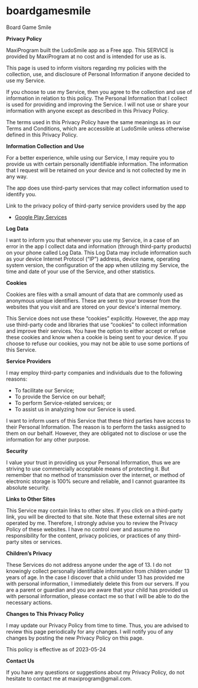# boardgamesmile
Board Game Smile

<strong>Privacy Policy</strong> <p>
MaxiProgram built the LudoSmile app as
a Free app. This SERVICE is provided by
MaxiProgram at no cost and is intended for use as
is.
</p> <p>
This page is used to inform visitors regarding my
policies with the collection, use, and disclosure of Personal
Information if anyone decided to use my Service.
</p> <p>
If you choose to use my Service, then you agree to
the collection and use of information in relation to this
policy. The Personal Information that I collect is
used for providing and improving the Service. I will not use or share your information with
anyone except as described in this Privacy Policy.
</p> <p>
The terms used in this Privacy Policy have the same meanings
as in our Terms and Conditions, which are accessible at
LudoSmile unless otherwise defined in this Privacy Policy.
</p> <p><strong>Information Collection and Use</strong></p> <p>
For a better experience, while using our Service, I
may require you to provide us with certain personally
identifiable information. The information that
I request will be retained on your device and is not collected by me in any way.
</p> <div><p>
The app does use third-party services that may collect
information used to identify you.
</p> <p>
Link to the privacy policy of third-party service providers used
by the app
</p> <ul><li><a href="https://www.google.com/policies/privacy/" target="_blank" rel="noopener noreferrer">Google Play Services</a></li><!----><!----><!----><!----><!----><!----><!----><!----><!----><!----><!----><!----><!----><!----><!----><!----><!----><!----><!----><!----><!----><!----><!----><!----><!----><!----><!----></ul></div> <p><strong>Log Data</strong></p> <p>
I want to inform you that whenever you
use my Service, in a case of an error in the app
I collect data and information (through third-party
products) on your phone called Log Data. This Log Data may
include information such as your device Internet Protocol
(“IP”) address, device name, operating system version, the
configuration of the app when utilizing my Service,
the time and date of your use of the Service, and other
statistics.
</p> <p><strong>Cookies</strong></p> <p>
Cookies are files with a small amount of data that are
commonly used as anonymous unique identifiers. These are sent
to your browser from the websites that you visit and are
stored on your device's internal memory.
</p> <p>
This Service does not use these “cookies” explicitly. However,
the app may use third-party code and libraries that use
“cookies” to collect information and improve their services.
You have the option to either accept or refuse these cookies
and know when a cookie is being sent to your device. If you
choose to refuse our cookies, you may not be able to use some
portions of this Service.
</p> <p><strong>Service Providers</strong></p> <p>
I may employ third-party companies and
individuals due to the following reasons:
</p> <ul><li>To facilitate our Service;</li> <li>To provide the Service on our behalf;</li> <li>To perform Service-related services; or</li> <li>To assist us in analyzing how our Service is used.</li></ul> <p>
I want to inform users of this Service
that these third parties have access to their Personal
Information. The reason is to perform the tasks assigned to
them on our behalf. However, they are obligated not to
disclose or use the information for any other purpose.
</p> <p><strong>Security</strong></p> <p>
I value your trust in providing us your
Personal Information, thus we are striving to use commercially
acceptable means of protecting it. But remember that no method
of transmission over the internet, or method of electronic
storage is 100% secure and reliable, and I cannot
guarantee its absolute security.
</p> <p><strong>Links to Other Sites</strong></p> <p>
This Service may contain links to other sites. If you click on
a third-party link, you will be directed to that site. Note
that these external sites are not operated by me.
Therefore, I strongly advise you to review the
Privacy Policy of these websites. I have
no control over and assume no responsibility for the content,
privacy policies, or practices of any third-party sites or
services.
</p> <p><strong>Children’s Privacy</strong></p> <div><p>
These Services do not address anyone under the age of 13.
I do not knowingly collect personally
identifiable information from children under 13 years of age. In the case
I discover that a child under 13 has provided
me with personal information, I immediately
delete this from our servers. If you are a parent or guardian
and you are aware that your child has provided us with
personal information, please contact me so that
I will be able to do the necessary actions.
</p></div> <!----> <p><strong>Changes to This Privacy Policy</strong></p> <p>
I may update our Privacy Policy from
time to time. Thus, you are advised to review this page
periodically for any changes. I will
notify you of any changes by posting the new Privacy Policy on
this page.
</p> <p>This policy is effective as of 2023-05-24</p> <p><strong>Contact Us</strong></p> <p>
If you have any questions or suggestions about my
Privacy Policy, do not hesitate to contact me at maxiprogram@gmail.com.
</p>
